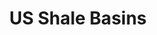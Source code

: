 ---
title: US Shale Basins
attribution: eia
attribution-url: http://www.eia.gov/maps/layer_info-m.cfm
id: US_ShaleBasins_EIA_May2011
source-url: mapbox://mappingfuture.pkq08uxr
layer: "US_ShaleBasins_EIA_May2011"
tags:
  - fill
themes: oil
fill-color: '#003dff'
fill-opacity: 0.16
---
